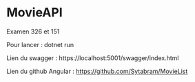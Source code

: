 # MovieAPI
Examen 326 et 151

Pour lancer : dotnet run

Lien du swagger :  https://localhost:5001/swagger/index.html

Lien du github Angular : https://github.com/Sytabram/MovieList
